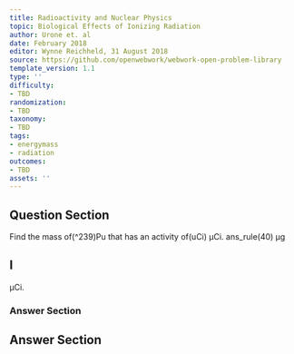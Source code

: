 ```yaml
---
title: Radioactivity and Nuclear Physics
topic: Biological Effects of Ionizing Radiation
author: Urone et. al
date: February 2018
editor: Wynne Reichheld, 31 August 2018
source: https://github.com/openwebwork/webwork-open-problem-library
template_version: 1.1
type: ''
difficulty:
- TBD
randomization:
- TBD
taxonomy:
- TBD
tags:
- energymass
- radiation
outcomes:
- TBD
assets: ''
---
```


## Question Section 

Find the mass of(^239)Pu that has an activity of(uCi) μCi. 
ans_rule(40) µg

## I
μCi. 
### Answer Section


## Answer Section

